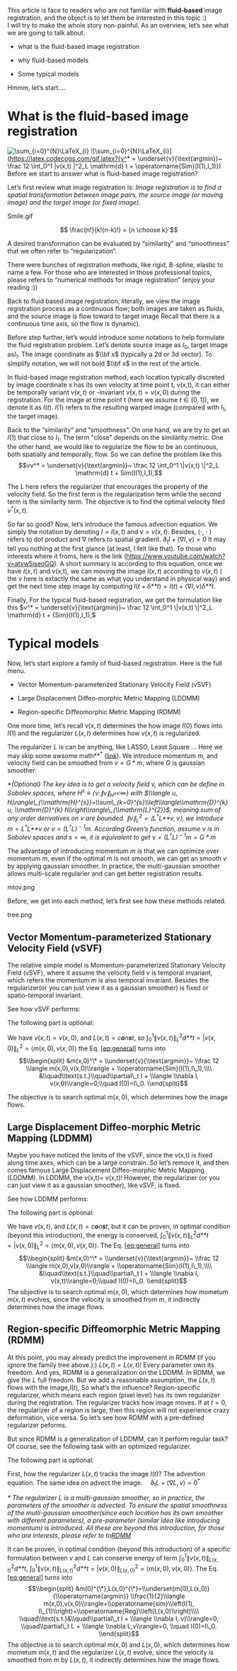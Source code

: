 This article is face to readers who are not familiar with
**fluid-based** image registration, and the object is to let them be
interested in this topic :)  
I will try to make the whole story non-painful. As an overview, let’s
see what we are going to talk about.

-   what is the fluid-based image registration

-   why fluid-based models

-   Some typical models

Hmmm, let’s start....


What is the fluid-based image registration
==========================================
![\sum_{i=0}^{N}\LaTeX_{i}](https://latex.codecogs.com/gif.latex?\sum_{i=0}^{N}\LaTeX_{i})
![\sum_{i=0}^{N}\LaTeX_{i}](https://latex.codecogs.com/gif.latex?{v^* = \underset{v}{\text{argmin}}~ \frac 12 \int_0^1 \|v(x,t) \|^2_L \mathrm{d} t + \operatorname{Sim}(I(1),I_1)})
Before we start to answer what is fluid-based image registration?

Let’s first review what image registration is: *Image registration is to
find a spatial transformation between image pairs, the source image (or
moving image) and the target image (or fixed image).*

Smile.gif

$$
\frac{n!}{k!(n-k)!} = {n \choose k}
$$

A desired transformation can be evaluated by “similarity” and
“smoothness” that we often refer to “regularization”.

There were bunches of registration methods, like rigid, B-spline,
elastic to name a few. For those who are interested in those
professional topics, please refers to “numerical methods for image
registration” (enjoy your reading :))

Back to fluid based image registration, literally, we view the image
registration process as a continuous flow; both images are taken as
fluids, and the source image is flow toward to target image Recall that
there is a continuous time axis, so the flow is dynamic).

Before step further, let’s would introduce some notations to help
formulate the fluid registration problem. Let’s denote source image as
*I*<sub>0</sub>, target image as*I*<sub>1</sub>. The image coordinate as
$\\bf x$ (typically a 2d or 3d vector). To simplify notation, we will
not bold $\\bf x$ in the rest of the article.

In fluid-based image registration method, each location typically
discreted by image coordinate x has its own velocity at time point t,
v(x,t), it can either be temporally variant *v*(*x*, *t*) or -invariant
*v*(*x*, *t*) = *v*(*x*, 0) during the registration. For the image at
time point t (here we assume *t* ∈ \[0, 1\]), we denote it as *I*(*t*).
*I*(1) refers to the resulting warped image (compared with
*I*<sub>1</sub>, the target image).

Back to the “similarity” and “smoothness”. On one hand, we are try to
get an *I*(1) that close to *I*<sub>1</sub>. The term "close" depends on
the similarity metric. One the other hand, we would like to regularize
the flow to be an continuous, both spatially and temporally, flow. So we
can define the problem like this
$$vv^* = \underset{v}{\text{argmin}}~ \frac 12 \int_0^1 \|v(x,t) \|^2_L \mathrm{d} t + Sim(I(1),I_1),$$

The *L* here refers the regularizer that encourages the property of the
velocity field. So the first term is the regularization term while the
second term is the similarity term. The objective is to find the optimal
velocity filed *v*<sup>\*</sup>(*x*, *t*).

So far so good? Now, let’s introduce the famous advection equation. We
simply the notation by denoting *I* = *I*(*x*, *t*) and
*v* = *v*(*x*, *t*). Besides, ⟨⋅, ⋅ ⟩ refers to dot product and ∇ refers
to spatial gradient.
∂<sub>*t*</sub>*I* + ⟨∇*I*, *v*⟩ = 0
It may tell you nothing at the first glance (at least, I felt like
that). To those who interests where it froms, here is the link
(<https://www.youtube.com/watch?v=atvw5iseoGQ>). A short summary is
according to this equation, once we have *I*(*x*, *t*) and v(x,t), we
can moving the image *I*(*x*, *t*) according to *v*(*x*, *t*) ( the v
here is extactly the same as what you understand in physical way) and
get the next time step image by computing
*I*(*t* + *δ**t*) = *I*(*t*) + ⟨∇*I*, *v*⟩*δ**t*.

Finally, For the typical fluid-based registration, we get the
formulation like this
$v^* = \underset{v}{\text{argmin}}~ \frac 12 \int_0^1 \|v(x,t) \|^2_L \mathrm{d} t + {Sim}(I(1),I_1),$

Typical models
==============

Now, let’s start explore a family of fluid-based registration. Here is
the full menu.

-   Vector Momentum-parameterized Stationary Velocity Field (vSVF)

-   Large Displacement Diffeo-morphic Metric Mapping (LDDMM)

-   Region-specific Diffeomorphic Metric Mapping (RDMM)

One more time, let’s recall *v*(*x*, *t*) determines the how image
*I*(0) flows into *I*(1) and the regularizer *L*(*x*, *t*) determines
how *v*(*x*, *t*) is regularized.

The regularizer *L* is can be anything, like LASSO, Least Square ...
Here we may skip some awsome math**<sup>\*</sup>
([link](http://campar.in.tum.de/twiki/pub/DefRegTutorial/WebHome/MICCAI_2010_Tutorial_Def_Reg_Darko.pdf)).
We introduce momentum m, and velocity field can be smoothed from
*v* = *G* \* *m*, where *G* is gaussian smoother.

*\*(Optional) The key idea is to get a velocity field v, which can be
define in Sobolev spaces, where
*H*<sup>*s*</sup> ≡ {*v*:∥*v*∥<sub>*H*<sup>*s*</sup></sub>&lt;∞} with
$\\langle u, h\\rangle\_{\\mathrm{H}^{s}}=\\sum\_{k=0}^{s}\\left\\langle\\mathrm{D}^{k} u, \\mathrm{D}^{k} h\\right\\rangle\_{\\mathrm{L}^{2}}$,
meaning sum of any order derivatives on *v* are bounded.
∥*v*∥<sub>*L*</sub><sup>2</sup> = ⟨*L*<sup>†</sup>*L**v*, *v*⟩, we
introduce *m* = *L*<sup>†</sup>*L**v* or
*v* = (*L*<sup>†</sup>*L*)<sup> − 1</sup>*m*. According Green’s
function, assume *v* is in Sobolev spaces and *s* = ∞, it is equivalent
to get *v* = (*L*<sup>†</sup>*L*)<sup> − 1</sup>*m* = *G* \* *m**

The advantage of introducing momentum *m* is that we can optimize over
momentum *m*, even if the optimal m is not smooth, we can get an smooth
*v* by applying gaussian smoother. In practice, the multi-gaussian
smoother allows multi-scale regularier and can get better registration
results.

mtov.png

Before, we get into each method, let’s first see how these methods
related.

tree.png

Vector Momentum-parameterized Stationary Velocity Field (vSVF)
--------------------------------------------------------------

The relative simple model is Momentum-parameterized Stationary Velocity
Field (vSVF), where it assume the velocity field *v* is temporal
invariant, which refers the momentum *m* is also temporal invariant.
Besides the regularizer(or you can just view it as a gaussian smoother)
is fixed or spatio-temporal invariant.

See how vSVF performs:

The following part is optional:

We have *v*(*x*, *t*) = *v*(*x*, 0), and
*L*(*x*, *t*) = *c**o**n**s**t*, so
∫<sub>0</sub><sup>1</sup>∥*v*(*x*, *t*)∥<sub>*L*</sub><sup>2</sup>*d**t* = |*v*(*x*, 0)∥<sub>*L*</sub><sup>2</sup> = ⟨*m*(*x*, 0), *v*(*x*, 0)⟩
the Eq.
<a href="#eq:general" data-reference-type="ref" data-reference="eq:general">[eq:general]</a>
turns into
$$\\begin{split}
&m(x,0)^\* = \\underset{v}{\\text{argmin}}~ \\frac 12 \\langle m(x,0),v(x,0)\\rangle  + \\operatorname{Sim}(I(1),I\_1),\\\\ &\\quad\\text{s.t.}\\quad\\partial\_t I + \\langle \\nabla I, v(x,0)\\rangle=0;\\quad I(0)=I\_0.
\\end{split}$$

The objective is to search optimal *m*(*x*, 0), which determines how the
image flows.

Large Displacement Diffeo-morphic Metric Mapping (LDDMM)
--------------------------------------------------------

Maybe you have noticed the limits of the vSVF, since the v(x,t) is fixed
along time axes, which can be a large constrain. So let’s remove it, and
then comes famous Large Displacement Diffeo-morphic Metric Mapping
(LDDMM). In LDDMM, the v(x,t)= v(x,t)! However, the regularizier (or you
can just view it as a gaussian smoother), like vSVF, is fixed.

See how LDDMM performs:

The following part is optional:

We have *v*(*x*, *t*), and *L*(*x*, *t*) = *c**o**n**s**t*, but it can
be proven, in optimal condition (beyond this introduction), the energy
is conserved,
∫<sub>0</sub><sup>1</sup>∥*v*(*x*, *t*)∥<sub>*L*</sub><sup>2</sup>*d**t* = |*v*(*x*, 0)∥<sub>*L*</sub><sup>2</sup> = ⟨*m*(*x*, 0), *v*(*x*, 0)⟩.
The Eq.
<a href="#eq:general" data-reference-type="ref" data-reference="eq:general">[eq:general]</a>
turns into
$$\\begin{split}
&m(x,0)^\* = \\underset{v}{\\text{argmin}}~ \\frac 12 \\langle m(x,0),v(x,0)\\rangle  + \\operatorname{Sim}(I(1),I\_1),\\\\ &\\quad\\text{s.t.}\\quad\\partial\_t I + \\langle \\nabla I, v(x,t)\\rangle=0;\\quad I(0)=I\_0.
\\end{split}$$
The objective is to search optimal *m*(*x*, 0), which determines how
mometum *m*(*x*, *t*) evolves, since the velocity is smoothed from *m*,
it indirectly determines how the image flows.

Region-specific Diffeomorphic Metric Mapping (RDMM)
---------------------------------------------------

At this point, you may already predict the improvement in RDMM (if you
ignore the family tree above.):) *L*(*x*, *t*) = *L*(*x*, *t*)! Every
parameter own its freedom. And yes, RDMM is a generalization on the
LDDMM. In RDMM, we give the *L* full freedom. But we add a reasonable
assumption, the *L*(*x*, *t*) flows with the image,*I*(*t*), So what’s
the influence? Region-specific regularizer, which means each region
(pixel level) has its own regularizer during the registration. The
regularizer tracks how image moves. If at *t* = 0, the regularizer of a
region is large, then this region will not experience crazy deformation,
vice versa. So let’s see how RDMM with a pre-defined regularizer
peforms.

But since RDMM is a generalization of LDDMM, can it perform regular
task? Of course, see the following task with an optimized regularizer.

The following part is optional:

First, how the regularizer *L*(*x*, *t*) tracks the image *I*(*t*)? The
advevtion equation. The same idea on advect the image.
 ∂<sub>*t*</sub>*L* + ⟨∇*L*, *v*⟩ = 0<sup>\*</sup>

*\* The regularizer *L* is a multi-gaussian smoother, so in practice,
the parameters of the smoother is advected. To ensure the spatial
smoothness of the mutli-gaussian smoother(since each location has its
own smoother with different parameters), a pre-parameter (similar idea
like introducing momentum) is introduced. All these are beyond this
introduction, for those who are interests, please refer to
to[RDMM](https://arxiv.org/pdf/1906.00139.pdf)*

It can be proven, in optimal condition (beyond this introduction) of a
specific formulation between *v* and *L* can conserve energy of term
∫<sub>0</sub><sup>1</sup>∥*v*(*x*, *t*)∥<sub>*L*(*x*, *t*)</sub><sup>2</sup>*d**t*,
∫<sub>0</sub><sup>1</sup>∥*v*(*x*, *t*)∥<sub>*L*(*x*, *t*)</sub><sup>2</sup>*d**t* = |*v*(*x*, 0)∥<sub>*L*(*x*, 0)</sub><sup>2</sup> = ⟨*m*(*x*, 0), *v*(*x*, 0)⟩.
The Eq.
<a href="#eq:general" data-reference-type="ref" data-reference="eq:general">[eq:general]</a>
turns into
$$\\begin{split}
&m(0)^{\*},L(x,0)^{\*}=\\underset{m(0),L(x,0)}{\\operatorname{argmin}} \\frac{1}{2}\\langle m(x,0),v(x,0)\\rangle+\\operatorname{sim}\\left(I(1), I\_{1}\\right)+\\operatorname{Reg}\\left(L(x,0)\\right)\\\\
\\quad\\text{s.t.}&\\quad\\partial\_t I + \\langle \\nabla I, v)\\rangle=0, \\quad\\partial\_t L + \\langle \\nabla L,v\\rangle=0, \\quad I(0)=I\_0.
\\end{split}$$
The objective is to search optimal *m*(*x*, 0) and *L*(*x*, 0), which
determines how mometum *m*(*x*, *t*) and the regularizer *L*(*x*, *t*)
evolve, since the velocity is smoothed from *m* by *L*(*x*, *t*), it
indirectly determines how the image flows.